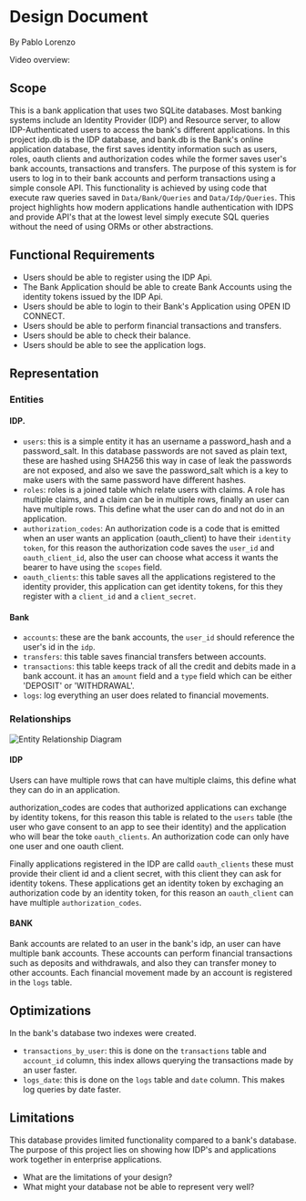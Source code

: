 # Design Document

By Pablo Lorenzo

Video overview: <URL HERE>

## Scope

This is a bank application that uses two SQLite databases. Most banking systems include an Identity Provider (IDP) and Resource server, to allow IDP-Authenticated users to access the bank's different applications.
In this project idp.db is the IDP database, and bank.db is the Bank's online application database, the first saves identity information such as users, roles, oauth clients and authorization codes while the former saves user's bank accounts, transactions and transfers. The purpose of this system is for users to log in to their bank accounts and perform transactions using a simple console API. This functionality is achieved by using code that execute raw queries saved in `Data/Bank/Queries` and `Data/Idp/Queries`. This project highlights how modern applications handle authentication with IDPS and provide API's that at the lowest level simply execute SQL queries without the need of using ORMs or other abstractions.

## Functional Requirements
* Users should be able to register using the IDP Api.
* The Bank Application should be able to create Bank Accounts using the identity tokens issued by the IDP Api.
* Users should be able to login to their Bank's Application using OPEN ID CONNECT.
* Users should be able to perform financial transactions and transfers.
* Users should be able to check their balance.
* Users should be able to see the application logs.

## Representation

### Entities
#### IDP.
* `users`: this is a simple entity it has an username a password_hash and a password_salt. In this database passwords are not saved as plain text, these are hashed using SHA256 this way in case of leak the passwords are not exposed, and also we save the password_salt which is a key to make users with the same password have different hashes.
* `roles`: roles is a joined table which relate users with claims. A role has multiple claims, and a claim can be in multiple rows, finally an user can have multiple rows. This define what the user can do and not do in an application.
* `authorization_codes`: An authorization code is a code that is emitted when an user wants an application (oauth_client) to have their `identity token`, for this reason the authorization code saves the `user_id` and `oauth_client_id`, also the user can choose what access it wants the bearer to have using the `scopes` field.
* `oauth_clients`: this table saves all the applications registered to the identity provider, this application can get identity tokens, for this they register with a `client_id` and a `client_secret`.

#### Bank
* `accounts`: these are the bank accounts, the `user_id` should reference the user's id in the `idp`.
* `transfers`: this table saves financial transfers between accounts.
* `transactions`: this table keeps track of all the credit and debits made in a bank account. it has an `amount` field and a `type` field which can be either 'DEPOSIT' or 'WITHDRAWAL'.
* `logs`: log everything an user does related to financial movements.

### Relationships
![Entity Relationship Diagram](ERD.png)

#### IDP
Users can have multiple rows that can have multiple claims, this define what they can do in an application.

authorization_codes are codes that authorized applications can exchange by identity tokens, for this reason this table is related to the `users` table (the user who gave consent to an app to see their identity) and
the application who will bear the toke `oauth_clients`. An authorization code can only have one user and one oauth client.

Finally applications registered in the IDP are calld `oauth_clients` these must provide their client id and a client secret, with this client they can ask for identity tokens. These applications get an identity token
by exchaging an authorization code by an identity token, for this reason an `oauth_client` can have multiple `authorization_codes`.

#### BANK
Bank accounts are related to an user in the bank's idp, an user can have multiple bank accounts. These accounts can perform financial transactions such as deposits and withdrawals, and also they can transfer money to other accounts. Each financial movement made by an account is registered in the `logs` table.

## Optimizations

In the bank's database two indexes were created.
- `transactions_by_user`: this is done on the `transactions` table and `account_id` column, this index allows querying the transactions made by an user faster.
- `logs_date`: this is done on the `logs` table and `date` column. This makes log queries by date faster.

## Limitations
This database provides limited functionality compared to a bank's database. The purpose of this project lies on showing how IDP's and applications work together in enterprise applications.

* What are the limitations of your design?
* What might your database not be able to represent very well?
